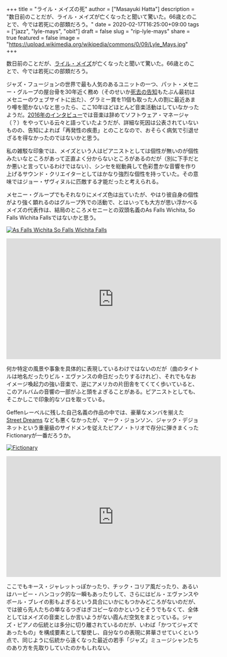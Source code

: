 +++
title = "ライル・メイズの死"
author = ["Masayuki Hatta"]
description = "数日前のことだが、ライル・メイズが亡くなったと聞いて驚いた。66歳とのことで、今では若死にの部類だろう。"
date = 2020-02-17T16:25:00+09:00
tags = ["jazz", "lyle-mays", "obit"]
draft = false
slug = "rip-lyle-mays"
share = true
featured = false
image = "https://upload.wikimedia.org/wikipedia/commons/0/09/Lyle_Mays.jpg"
+++

数日前のことだが、[ライル・メイズ](https://ja.wikipedia.org/wiki/%25E3%2583%25A9%25E3%2582%25A4%25E3%2583%25AB%25E3%2583%25BB%25E3%2583%25A1%25E3%2582%25A4%25E3%2582%25BA)が亡くなったと聞いて驚いた。66歳とのことで、今では若死にの部類だろう。

ジャズ・フュージョンの世界で最も人気のあるユニットの一つ、パット・メセニー・グループの屋台骨を30年近く務め（そのせいか[死去の告知](https://www.patmetheny.com/news/full%5Fdisplay.cfm?id=137)もたぶん最初はメセニーのウェブサイトに出た）、グラミー賞を11個も取った人の割に最近あまり噂を聞かないなと思ったら、ここ10年ほどほとんど音楽活動はしていなかったようだ。[2016年のインタビュー](https://www.jazziz.com/lyle-mays/)では音楽は辞めてソフトウェア・マネージャ（？）をやっている云々と語っていたようだが、詳細な死因は公表されていないものの、告知によれば「再発性の疾患」とのことなので、おそらく病気で引退せざるを得なかったのではないかと思う。

私の雑駁な印象では、メイズという人はピアニストとしては個性が無いのが個性みたいなところがあって正直よく分からないところがあるのだが（別に下手だとか悪いと言っているわけではない）、シンセを総動員して色彩豊かな音響を作り上げるサウンド・クリエイターとしてはかなり強烈な個性を持っていた。その意味ではジョー・ザヴィヌルに匹敵する才能だったと考えられる。

メセニー・グループでもそれなりにメイズ色は出ていたが、やはり彼自身の個性がより強く顕れるのはグループ外での活動で、とはいっても大方が思い浮かべるメイズの代表作は、結局のところメセニーとの双頭名義のAs Falls Wichita, So Falls Wichita Fallsではないかと思う。

<a href="http://www.amazon.co.jp/exec/obidos/ASIN/B000026255/myhumangetsme-22/ref=nosim/" name="amazletlink" target="_blank"><img src="https://images-fe.ssl-images-amazon.com/images/I/5169Geh1a5L.jpg" alt="As Falls Wichita So Falls Wichita Falls" style="border: none;" /></a>
<iframe width="560" height="315" src="https://www.youtube.com/embed/jvrz_IfL_Ic" frameborder="0" allow="accelerometer; autoplay; encrypted-media; gyroscope; picture-in-picture" allowfullscreen></iframe>

何か特定の風景や事象を具体的に表現しているわけではないのだが（曲のタイトルは地名だったりビル・エヴァンスの命日だったりするけれど）、それでもなおイメージ喚起力の強い音楽で、逆にアメリカの片田舎をてくてく歩いていると、このアルバムの音響の一部がふと頭をよぎることがある。ピアニストとしても、そこかしこで印象的なソロを取っている。

Geffenレーベルに残した自己名義の作品の中では、豪華なメンバを揃えた <a href="http://www.amazon.co.jp/exec/obidos/ASIN/B000000OR2/myhumangetsme-22/ref=nosim/" name="amazletlink" target="_blank">Street Dreams</a> なども悪くなかったが、マーク・ジョンソン、ジャック・デジョネットという重量級のサイドメンを従えたピアノ・トリオで存分に弾きまくったFictionaryが一番だろうか。

<a href="http://www.amazon.co.jp/exec/obidos/ASIN/B0000508WL/myhumangetsme-22/ref=nosim/" name="amazletlink" target="_blank"><img src="https://images-fe.ssl-images-amazon.com/images/I/51I7WAm5DrL.jpg" alt="Fictionary" style="border: none;" /></a>
<iframe width="560" height="315" src="https://www.youtube.com/embed/z0P4labTz44" frameborder="0" allow="accelerometer; autoplay; encrypted-media; gyroscope; picture-in-picture" allowfullscreen></iframe>

ここでもキース・ジャレットっぽかったり、チック・コリア風だったり、あるいはハービー・ハンコック的な一瞬もあったりして、さらにはビル・エヴァンスやポール・ブレイの影もよぎるという具合にいかにもつかみどころがないのだが、では彼ら先人たちの単なるつぎはぎコピーなのかというとそうでもなくて、全体としてはメイズの音楽としか言いようがない霞んだ空気をまとっている。ジャズ・ピアノの伝統とは多分に切り離されているのだが、いわば「かつてジャズであったもの」を構成要素として駆使し、自分なりの表現に昇華させていくという点で、同じように伝統から遠くなった最近の若手「ジャズ」ミュージシャンたちのあり方を先取りしていたのかもしれない。
